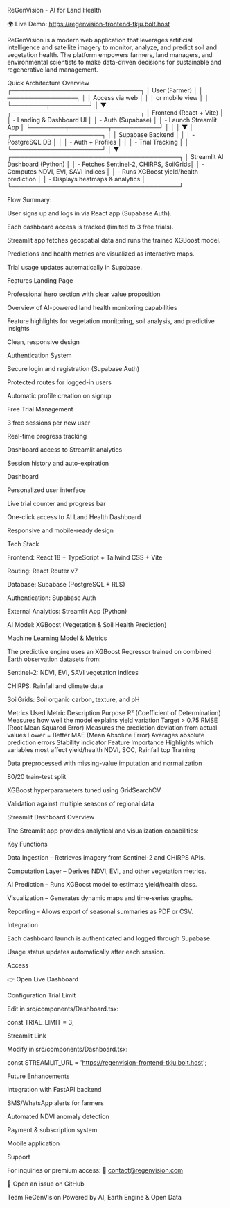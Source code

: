 ReGenVision - AI for Land Health

🌍 Live Demo: https://regenvision-frontend-tkju.bolt.host

ReGenVision is a modern web application that leverages artificial intelligence and satellite imagery to monitor, analyze, and predict soil and vegetation health. The platform empowers farmers, land managers, and environmental scientists to make data-driven decisions for sustainable and regenerative land management.

Quick Architecture Overview
                   ┌──────────────────────────────┐
                   │        User (Farmer)         │
                   │  ────────────────┐           │
                   │  Access via web  │           │
                   │  or mobile view  │           │
                   └────────┬─────────┘
                            │
                            ▼
                 ┌──────────────────────────────┐
                 │     Frontend (React + Vite)  │
                 │  - Landing & Dashboard UI     │
                 │  - Auth (Supabase)            │
                 │  - Launch Streamlit App       │
                 └────────┬─────────┬───────────┘
                          │         │
                          │         ▼
                          │   ┌─────────────────────┐
                          │   │ Supabase Backend    │
                          │   │ - PostgreSQL DB     │
                          │   │ - Auth + Profiles   │
                          │   │ - Trial Tracking    │
                          │   └─────────────────────┘
                          │
                          ▼
            ┌───────────────────────────────────────┐
            │ Streamlit AI Dashboard (Python)        │
            │ - Fetches Sentinel-2, CHIRPS, SoilGrids│
            │ - Computes NDVI, EVI, SAVI indices     │
            │ - Runs XGBoost yield/health prediction │
            │ - Displays heatmaps & analytics        │
            └───────────────────────────────────────┘


Flow Summary:

User signs up and logs in via React app (Supabase Auth).

Each dashboard access is tracked (limited to 3 free trials).

Streamlit app fetches geospatial data and runs the trained XGBoost model.

Predictions and health metrics are visualized as interactive maps.

Trial usage updates automatically in Supabase.

Features
Landing Page

Professional hero section with clear value proposition

Overview of AI-powered land health monitoring capabilities

Feature highlights for vegetation monitoring, soil analysis, and predictive insights

Clean, responsive design

Authentication System

Secure login and registration (Supabase Auth)

Protected routes for logged-in users

Automatic profile creation on signup

Free Trial Management

3 free sessions per new user

Real-time progress tracking

Dashboard access to Streamlit analytics

Session history and auto-expiration

Dashboard

Personalized user interface

Live trial counter and progress bar

One-click access to AI Land Health Dashboard

Responsive and mobile-ready design

Tech Stack

Frontend: React 18 + TypeScript + Tailwind CSS + Vite

Routing: React Router v7

Database: Supabase (PostgreSQL + RLS)

Authentication: Supabase Auth

External Analytics: Streamlit App (Python)

AI Model: XGBoost (Vegetation & Soil Health Prediction)

Machine Learning Model & Metrics

The predictive engine uses an XGBoost Regressor trained on combined Earth observation datasets from:

Sentinel-2: NDVI, EVI, SAVI vegetation indices

CHIRPS: Rainfall and climate data

SoilGrids: Soil organic carbon, texture, and pH

Metrics Used
Metric	Description	Purpose
R² (Coefficient of Determination)	Measures how well the model explains yield variation	Target > 0.75
RMSE (Root Mean Squared Error)	Measures the prediction deviation from actual values	Lower = Better
MAE (Mean Absolute Error)	Averages absolute prediction errors	Stability indicator
Feature Importance	Highlights which variables most affect yield/health	NDVI, SOC, Rainfall top
Training

Data preprocessed with missing-value imputation and normalization

80/20 train-test split

XGBoost hyperparameters tuned using GridSearchCV

Validation against multiple seasons of regional data

Streamlit Dashboard Overview

The Streamlit app provides analytical and visualization capabilities:

Key Functions

Data Ingestion – Retrieves imagery from Sentinel-2 and CHIRPS APIs.

Computation Layer – Derives NDVI, EVI, and other vegetation metrics.

AI Prediction – Runs XGBoost model to estimate yield/health class.

Visualization – Generates dynamic maps and time-series graphs.

Reporting – Allows export of seasonal summaries as PDF or CSV.

Integration

Each dashboard launch is authenticated and logged through Supabase.

Usage status updates automatically after each session.

Access

👉 Open Live Dashboard

Configuration
Trial Limit

Edit in src/components/Dashboard.tsx:

const TRIAL_LIMIT = 3;

Streamlit Link

Modify in src/components/Dashboard.tsx:

const STREAMLIT_URL = 'https://regenvision-frontend-tkju.bolt.host';

Future Enhancements

Integration with FastAPI backend

SMS/WhatsApp alerts for farmers

Automated NDVI anomaly detection

Payment & subscription system

Mobile application

Support

For inquiries or premium access:
📧 contact@regenvision.com

🐛 Open an issue on GitHub

Team ReGenVision
Powered by AI, Earth Engine & Open Data

